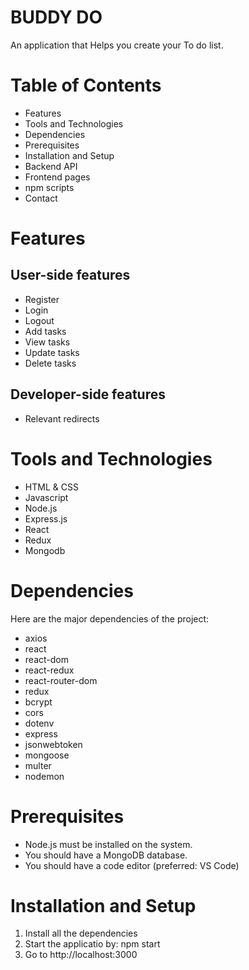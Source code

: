 # BUDDY DO
An application that Helps you create your To do list.
# Table of Contents
- Features
- Tools and Technologies
- Dependencies
- Prerequisites
- Installation and Setup
- Backend API
- Frontend pages
- npm scripts
- Contact
# Features
## User-side features
- Register
- Login
- Logout
- Add tasks
- View tasks
- Update tasks
- Delete tasks
## Developer-side features
- Relevant redirects
# Tools and Technologies
- HTML & CSS
- Javascript
- Node.js
- Express.js
- React
- Redux
- Mongodb
# Dependencies
Here are the major dependencies of the project:
- axios
- react
- react-dom
- react-redux
- react-router-dom
- redux
- bcrypt
- cors
- dotenv
- express
- jsonwebtoken
- mongoose
- multer
- nodemon
# Prerequisites
- Node.js must be installed on the system.
- You should have a MongoDB database.
- You should have a code editor (preferred: VS Code)
# Installation and Setup
1. Install all the dependencies
2. Start the applicatio by: npm start
3. Go to http://localhost:3000
